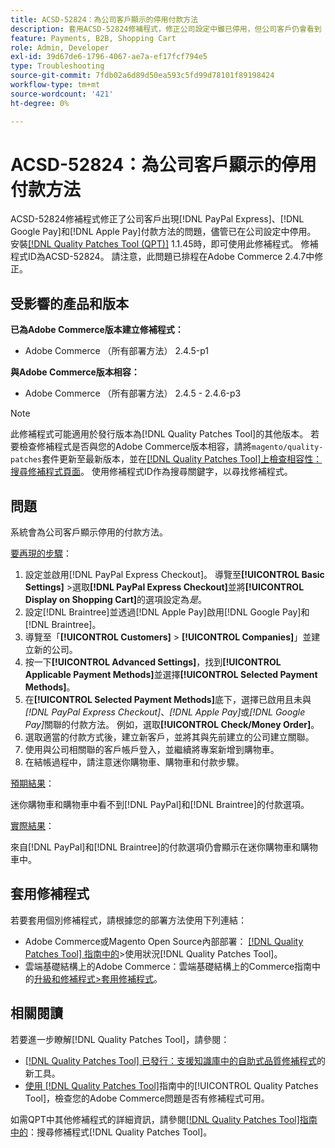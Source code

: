 ```yaml
---
title: ACSD-52824：為公司客戶顯示的停用付款方法
description: 套用ACSD-52824修補程式，修正公司設定中雖已停用，但公司客戶仍會看到 [!DNL PayPal Express], [!DNL Google Pay], and [!DNL Apple Pay] 付款方法的Adobe Commerce問題。
feature: Payments, B2B, Shopping Cart
role: Admin, Developer
exl-id: 39d67de6-1796-4067-ae7a-ef17fcf794e5
type: Troubleshooting
source-git-commit: 7fdb02a6d89d50ea593c5fd99d78101f89198424
workflow-type: tm+mt
source-wordcount: '421'
ht-degree: 0%

---
```


# ACSD-52824：為公司客戶顯示的停用付款方法

ACSD-52824修補程式修正了公司客戶出現[!DNL PayPal Express]、[!DNL Google Pay]和[!DNL Apple Pay]付款方法的問題，儘管已在公司設定中停用。 安裝[[!DNL Quality Patches Tool (QPT)]](https://experienceleague.adobe.com/en/docs/commerce-operations/tools/quality-patches-tool/quality-patches-tool-to-self-serve-quality-patches) 1.1.45時，即可使用此修補程式。 修補程式ID為ACSD-52824。 請注意，此問題已排程在Adobe Commerce 2.4.7中修正。

## 受影響的產品和版本

**已為Adobe Commerce版本建立修補程式：**

* Adobe Commerce （所有部署方法） 2.4.5-p1

**與Adobe Commerce版本相容：**

* Adobe Commerce （所有部署方法） 2.4.5 - 2.4.6-p3

>[!NOTE]
>
>此修補程式可能適用於發行版本為[!DNL Quality Patches Tool]的其他版本。 若要檢查修補程式是否與您的Adobe Commerce版本相容，請將`magento/quality-patches`套件更新至最新版本，並在[[!DNL Quality Patches Tool]上檢查相容性：搜尋修補程式頁面](https://experienceleague.adobe.com/tools/commerce-quality-patches/index.html)。 使用修補程式ID作為搜尋關鍵字，以尋找修補程式。

## 問題

系統會為公司客戶顯示停用的付款方法。

<u>要再現的步驟</u>：

1. 設定並啟用[!DNL PayPal Express Checkout]。 導覽至&#x200B;**[!UICONTROL Basic Settings]** >選取&#x200B;**[!DNL PayPal Express Checkout]**&#x200B;並將&#x200B;**[!UICONTROL Display on Shopping Cart]**&#x200B;的選項設定為&#x200B;*是*。
1. 設定[!DNL Braintree]並透過[!DNL Apple Pay]啟用[!DNL Google Pay]和[!DNL Braintree]。
1. 導覽至「**[!UICONTROL Customers]** > **[!UICONTROL Companies]**」並建立新的公司。
1. 按一下&#x200B;**[!UICONTROL Advanced Settings]**，找到&#x200B;**[!UICONTROL Applicable Payment Methods]**&#x200B;並選擇&#x200B;**[!UICONTROL Selected Payment Methods]**。
1. 在&#x200B;**[!UICONTROL Selected Payment Methods]**&#x200B;底下，選擇已啟用且未與&#x200B;*[!DNL PayPal Express Checkout]*、*[!DNL Apple Pay]*&#x200B;或&#x200B;*[!DNL Google Pay]*&#x200B;關聯的付款方法。 例如，選取&#x200B;**[!UICONTROL Check/Money Order]**。
1. 選取適當的付款方式後，建立新客戶，並將其與先前建立的公司建立關聯。
1. 使用與公司相關聯的客戶帳戶登入，並繼續將專案新增到購物車。
1. 在結帳過程中，請注意迷你購物車、購物車和付款步驟。

<u>預期結果</u>：

迷你購物車和購物車中看不到[!DNL PayPal]和[!DNL Braintree]的付款選項。

<u>實際結果</u>：

來自[!DNL PayPal]和[!DNL Braintree]的付款選項仍會顯示在迷你購物車和購物車中。

## 套用修補程式

若要套用個別修補程式，請根據您的部署方法使用下列連結：

* Adobe Commerce或Magento Open Source內部部署： [[!DNL Quality Patches Tool] 指南中的](/help/tools/quality-patches-tool/usage.md)>使用狀況[!DNL Quality Patches Tool]。
* 雲端基礎結構上的Adobe Commerce：雲端基礎結構上的Commerce指南中的[升級和修補程式>套用修補程式](https://experienceleague.adobe.com/docs/commerce-cloud-service/user-guide/develop/upgrade/apply-patches.html)。

## 相關閱讀

若要進一步瞭解[!DNL Quality Patches Tool]，請參閱：

* [[!DNL Quality Patches Tool] 已發行：支援知識庫中的自助式品質修補程式](https://experienceleague.adobe.com/en/docs/commerce-operations/tools/quality-patches-tool/quality-patches-tool-to-self-serve-quality-patches)的新工具。
* [使用 [!DNL Quality Patches Tool]](/help/tools/quality-patches-tool/patches-available-in-qpt/check-patch-for-magento-issue-with-magento-quality-patches.md)指南中的[!UICONTROL Quality Patches Tool]，檢查您的Adobe Commerce問題是否有修補程式可用。


如需QPT中其他修補程式的詳細資訊，請參閱[[!DNL Quality Patches Tool]指南中的](https://experienceleague.adobe.com/tools/commerce-quality-patches/index.html)：搜尋修補程式[!DNL Quality Patches Tool]。
